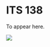 # ITS 138

To appear here.

![](https://user-images.githubusercontent.com/775050/152229254-8ff79e3a-bd9e-4934-8057-46ca02735890.png)